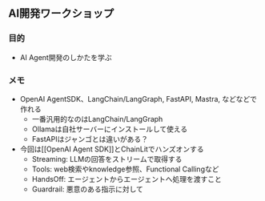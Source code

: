 ## AI開発ワークショップ
### 目的
- AI Agent開発のしかたを学ぶ

### メモ
- OpenAI AgentSDK、LangChain/LangGraph, FastAPI, Mastra, などなどで作れる
	- 一番汎用的なのはLangChain/LangGraph
	- Ollamaは自社サーバーにインストールして使える
	- FastAPIはジャンゴとは違いがある？
- 今回は[[OpenAI Agent SDK]]とChainLitでハンズオンする
	- Streaming: LLMの回答をストリームで取得する
	- Tools: web検索やknowledge参照、Functional Callingなど
	- HandsOff: エージェントからエージェントへ処理を渡すこと
	- Guardrail: 悪意のある指示に対して
